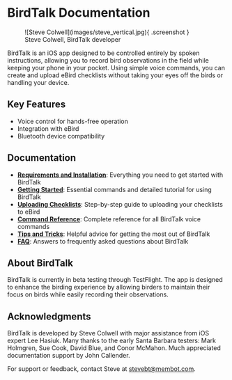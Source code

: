 # BirdTalk Documentation

<div class="image-container" markdown>
<figure markdown>
  ![Steve Colwell](images/steve_vertical.jpg){ .screenshot }
  <figcaption>Steve Colwell, BirdTalk developer</figcaption>
</figure>
</div>

<div class="content-wrap" markdown="1">

BirdTalk is an iOS app designed to be controlled entirely by spoken instructions, allowing you to record bird observations in the field while keeping your phone in your pocket. Using simple voice commands, you can create and upload eBird checklists without taking your eyes off the birds or handling your device.

## Key Features

- Voice control for hands-free operation
- Integration with eBird
- Bluetooth device compatibility

## Documentation

- **[Requirements and Installation](installation/requirements-and-setup.md)**: Everything you need to get started with BirdTalk
- **[Getting Started](getting-started.md)**: Essential commands and detailed tutorial for using BirdTalk
- **[Uploading Checklists](uploading-checklists.md)**: Step-by-step guide to uploading your checklists to eBird
- **[Command Reference](commands/reference.md)**: Complete reference for all BirdTalk voice commands
- **[Tips and Tricks](tips-and-tricks.md)**: Helpful advice for getting the most out of BirdTalk
- **[FAQ](faq.md)**: Answers to frequently asked questions about BirdTalk

</div>

<div class="clear-floats"></div>

## About BirdTalk

BirdTalk is currently in beta testing through TestFlight. The app is designed to enhance the birding experience by allowing birders to maintain their focus on birds while easily recording their observations.

## Acknowledgments

BirdTalk is developed by Steve Colwell with major assistance from iOS expert Lee Hasiuk.  Many thanks to the early Santa Barbara testers:  Mark Holmgren, Sue Cook, David Blue, and Conor McMahon.  Much appreciated documentation support by John Callender.

For support or feedback, contact Steve at [stevebt@membot.com](mailto:stevebt@membot.com).
